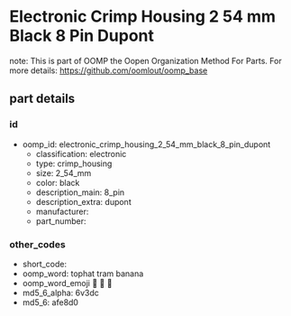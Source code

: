 # Electronic Crimp Housing 2 54 mm Black 8 Pin Dupont  

note: This is part of OOMP the Oopen Organization Method For Parts. For more details: https://github.com/oomlout/oomp_base

##  part details





### id
* oomp_id: electronic_crimp_housing_2_54_mm_black_8_pin_dupont
  * classification: electronic
  * type: crimp_housing
  * size: 2_54_mm
  * color: black
  * description_main: 8_pin
  * description_extra: dupont
  * manufacturer: 
  * part_number: 

### other_codes
* short_code: 
* oomp_word: tophat tram banana
* oomp_word_emoji :tophat: :tram: :banana:
* md5_6_alpha: 6v3dc
* md5_6: afe8d0
